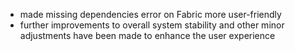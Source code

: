 - made missing dependencies error on Fabric more user-friendly
- further improvements to overall system stability and other minor adjustments have been made to enhance the user experience
